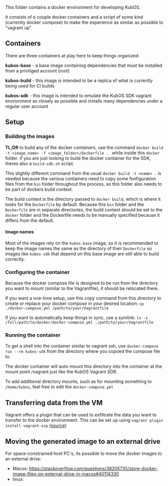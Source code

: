 This folder contains a docker environment for developing KubOS. 

It consists of a couple docker containers and a script of some kind (currently docker compose) to make the experience as similar as possible to "vagrant up".

## Containers
There are three containers at play here to keep things organized:

**kubos-base** - a base image containing dependencies that must be installed from a priviliged account (root)

**kubos-build** - this image is intended to be a replica of what is currently being used for CI builds

**kubos-sdk** - this image is intended to emulate the KubOS SDK vagrant envrionment as closely as possible and installs many dependencies under a regular user account

## Setup
### Building the images

**TL;DR** to build any of the docker containers, use the command `docker build -t <image_name> -f <image_folder>/Dockerfile . ` while inside this `docker` folder. if you are just looking to build the docker container for the SDK, theres also a `build-sdk.sh` script.

This slightly different command from the usual `docker build -t <name> .` is needed because the various containers need to copy some fonfiguration files from the `bin` folder throughout the process, so this folder also needs to be part of dockers build context.

The build context is the directory passed to `docker build`, which is where it looks for the `Dockerfile` by default. Because this `bin` folder and the `Dockerfile` are in separate directories, the build context should be set to the `docker` folder and the Dockerfile needs to be manually specified because it differs from the default.

#### Image names
Most of the images rely on the `kubos-base` image, so it is recommended to keep the image names the same as the directory of their `Dockerfile` so images like `kubos-sdk` that depend on this base image are still able to build correctly.
### Configuring the container

Because the docker compose file is designed to be run from the directory you want to mount (similar to the Vagrantfile), it should be relocated there.

If you want a one-time setup, use this copy command from this directory to create or replace your docker compose in your desired location: `cp ./docker-compose.yml /path/to/your/Vagrantfile`

If you want to automatically keep things in sync, use a symlink: `ln -s /full/path/to/docker/docker-compose.yml ./path/to/your/Vagrantfile`

### Running the container
To get a shell into the container similar to vagrant ssh, use `docker-compose run --rm kubos-sdk` from the directory where you copoed the compose file to.

The docker container will auto-mount this directory into the container at the mount point /vagrant just like the KubOS Vagrant SDK.

To add additional directory mounts, such as for mounting something to `/home/kubos`, feel free to edit the `docker-compose.yml`

## Transferring data from the VM
Vagrant offers a plugin that can be used to exfiltrate the data you want to transfer to the docker environment. This can be set up using `vagrant plugin install vagrant-scp` ([source](https://stackoverflow.com/questions/16704059/easiest-way-to-copy-a-single-file-from-host-to-vagrant-guest#28359455))


## Moving the generated image to an external drive
For space-constrained host PC's, its possible to move the docker images to an external drive:
- Macos: https://stackoverflow.com/questions/38205735/store-docker-image-files-on-external-drive-in-macos#40114330
- linux:

